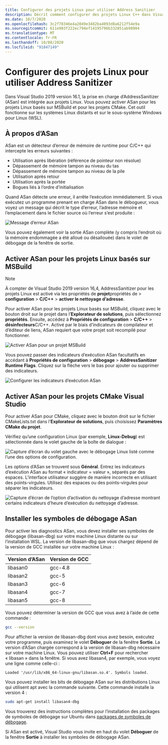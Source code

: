 ```yaml
---
title: Configurer des projets Linux pour utiliser Address Sanitizer
description: Décrit comment configurer des projets Linux C++ dans Visual Studio pour utiliser Address Sanitizer.
ms.date: 10/7/2020
ms.openlocfilehash: 3c2f78346e4a2049e3482ba4093d8a6212f54e9a
ms.sourcegitcommit: 611e903f222ec794ef14195796b332851ab98904
ms.translationtype: MT
ms.contentlocale: fr-FR
ms.lasthandoff: 10/08/2020
ms.locfileid: "91847149"
---
```

# <a name="configure-linux-projects-to-use-address-sanitizer"></a>Configurer des projets Linux pour utiliser Address Sanitizer

Dans Visual Studio 2019 version 16.1, la prise en charge d’AddressSanitizer (ASan) est intégrée aux projets Linux. Vous pouvez activer ASan pour les projets Linux basés sur MSBuild et pour les projets CMake. Cet outil fonctionne sur les systèmes Linux distants et sur le sous-système Windows pour Linux (WSL).

## <a name="about-asan"></a>À propos d’ASan

ASan est un détecteur d’erreur de mémoire de runtime pour C/C++ qui intercepte les erreurs suivantes :

- Utilisation après libération (référence de pointeur non résolue)
- Dépassement de mémoire tampon au niveau du tas
- Dépassement de mémoire tampon au niveau de la pile
- Utilisation après retour
- Utilisation après la portée
- Bogues liés à l’ordre d’initialisation

Quand ASan détecte une erreur, il arrête l’exécution immédiatement. Si vous exécutez un programme prenant en charge ASan dans le débogueur, vous voyez un message qui décrit le type d’erreur, l’adresse mémoire et l’emplacement dans le fichier source où l’erreur s’est produite :

   ![Message d’erreur ASan](media/asan-error.png)

Vous pouvez également voir la sortie ASan complète (y compris l’endroit où la mémoire endommagée a été alloué ou désallouée) dans le volet de débogage de la fenêtre de sortie.

## <a name="enable-asan-for-msbuild-based-linux-projects"></a>Activer ASan pour les projets Linux basés sur MSBuild

> [!NOTE]
> À compter de Visual Studio 2019 version 16,4, AddressSanitizer pour les projets Linux est activé via les propriétés de **projet**propriétés de  >  **configuration**  >  **C/C++**  >  **activer le nettoyage d’adresse**.

Pour activer ASan pour les projets Linux basés sur MSBuild, cliquez avec le bouton droit sur le projet dans l’**Explorateur de solutions**, puis sélectionnez **propriétés**. Ensuite, accédez à **Propriétés de configuration**  >  **C/C++**  >  **désinfecteurs**C/C++. Activé par le biais d’indicateurs de compilateur et d’éditeur de liens, ASan requiert que votre projet soit recompilé pour fonctionner.

![Activer ASan pour un projet MSBuild](media/msbuild-asan-prop-page.png)

Vous pouvez passer des indicateurs d’exécution ASan facultatifs en accédant à **Propriétés de configuration**  >  **débogage**  >  **AddressSanitizer Runtime Flags**. Cliquez sur la flèche vers le bas pour ajouter ou supprimer des indicateurs.

![Configurer les indicateurs d’exécution ASan](media/msbuild-asan-runtime-flags.png)

## <a name="enable-asan-for-visual-studio-cmake-projects"></a>Activer ASan pour les projets CMake Visual Studio

Pour activer ASan pour CMake, cliquez avec le bouton droit sur le fichier CMakeLists.txt dans l’**Explorateur de solutions**, puis choisissez **Paramètres CMake du projet**.

Vérifiez qu’une configuration Linux (par exemple, **Linux-Debug**) est sélectionnée dans le volet gauche de la boîte de dialogue :

![Capture d’écran du volet gauche avec le débogage Linux listé comme l’une des options de configuration.](media/linux-debug-configuration.png)

Les options d’ASan se trouvent sous **Général**. Entrez les indicateurs d’exécution ASan au format « indicateur = valeur », séparés par des espaces. L’interface utilisateur suggère de manière incorrecte en utilisant des points-virgules. Utilisez des espaces ou des points-virgules pour séparer les indicateurs.

![Capture d’écran de l’option d’activation du nettoyage d’adresse montrant certains indicateurs d’heure d’exécution du nettoyage d’adresse.](media/cmake-settings-asan-options.png)

## <a name="install-the-asan-debug-symbols"></a>Installer les symboles de débogage ASan

Pour activer les diagnostics ASan, vous devez installer ses symboles de débogage (libasan-dbg) sur votre machine Linux distante ou sur l’installation WSL. La version de libasan-dbg que vous chargez dépend de la version de GCC installée sur votre machine Linux :

|**Version d’ASan**|**Version de GCC**|
| --- | --- |
|libasan0|gcc-4.8|
|libasan2|gcc-5|
|libasan3|gcc-6|
|libasan4|gcc-7|
|libasan5|gcc-8|

Vous pouvez déterminer la version de GCC que vous avez à l’aide de cette commande :

```bash
gcc --version
```

Pour afficher la version de libasan-dbg dont vous avez besoin, exécutez votre programme, puis examinez le volet **Déboguer** de la fenêtre **Sortie**. La version d’ASan chargée correspond à la version de libasan-dbg nécessaire sur votre machine Linux. Vous pouvez utiliser **Ctrl+F** pour rechercher « libasan » dans la fenêtre. Si vous avez libasan4, par exemple, vous voyez une ligne comme celle-ci :

```Output
Loaded '/usr/lib/x86_64-linux-gnu/libasan.so.4'. Symbols loaded.
```

Vous pouvez installer les bits de débogage ASan sur les distributions Linux qui utilisent apt avec la commande suivante. Cette commande installe la version 4 :

```bash
sudo apt-get install libasan4-dbg
```

Vous trouverez des instructions complètes pour l’installation des packages de symboles de débogage sur Ubuntu dans [packages de symboles de débogage](https://wiki.ubuntu.com/Debug%20Symbol%20Packages).

Si ASan est activé, Visual Studio vous invite en haut du volet **Déboguer** de la fenêtre **Sortie** à installer les symboles de débogage ASan.
